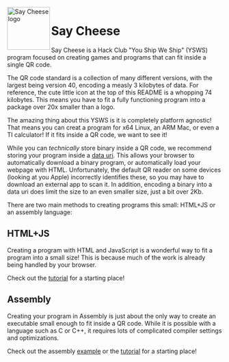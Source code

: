<img src="https://github.com/commonkestrel/saycheese/raw/main/static/say-cheese.png" alt="Say Cheese logo" width="100" align="left" />

# Say Cheese

Say Cheese is a Hack Club "You Ship We Ship" (YSWS) program
focused on creating games and programs that can fit inside a single QR code.

The QR code standard is a collection of many different versions,
with the largest being version 40, encoding a measly 3 kilobytes of data.
For reference, the cute little icon at the top of this README is a whopping 74 kilobytes.
This means you have to fit a fully functioning program into a package over 20x smaller than a logo.

The amazing thing about this YSWS is it is completely platform agnostic!
That means you can creat a program for x64 Linux,
an ARM Mac, or even a TI calculator!
If it fits inside a QR code, we want to see it!

While you can *technically* store binary inside a QR code,
we recommend storing your program inside a [data uri](https://developer.mozilla.org/en-US/docs/Web/URI/Schemes/data).
This allows your browser to automatically download a binary program,
or automatically load your webpage with HTML.
Unfortunately, the default QR reader on some devices (looking at you Apple) incorrectly identifies these,
so you may have to download an external app to scan it.
In addition, encoding a binary into a data uri does limit the size to an even smaller size, just a bit over 2Kb.

There are two main methods to creating programs this small: HTML+JS or an assembly language:

## HTML+JS

Creating a program with HTML and JavaScript is a wonderful way to fit a program into a small size!
This is because much of the work is already being handled by your browser.

Check out the [tutorial](https://saycheese.hackclub.com/tutorial.html) for a starting place!

## Assembly

Creating your program in Assembly is just about the only way to create an executable small enough to fit inside a QR code. 
While it is possible with a language such as C or C++,
it requires lots of complicated compiler settings and optimizations.

Check out the assembly [example](./examples/asm/) or the [tutorial](https://saycheese.hackclub.com/tutorial.html) for a starting place!
